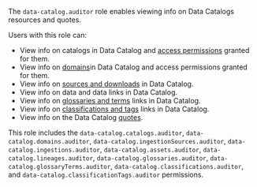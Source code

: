 The `data-catalog.auditor` role enables viewing info on Data Catalogs resources and quotes.

Users with this role can:
* View info on catalogs in Data Catalog and [access permissions](../../iam/concepts/access-control/index.md) granted for them.
* View info on [domains](../../iam/concepts/access-control/index.md)in Data Catalog and access permissions granted for them.
* View info on [sources and downloads](../../iam/concepts/access-control/index.md) in Data Catalog.
* View info on data and data links in Data Catalog.
* View info on [glossaries and terms](../../metadata-hub/concepts/data-catalog.md#glossaries-and-terms) links in Data Catalog.
* View info on [classifications and tags](../../metadata-hub/concepts/data-catalog.md#glossaries-and-terms) links in Data Catalog.
* View info on the Data Catalog [quotes](../../metadata-hub/concepts/limits.md#data-catalog-quota).

This role includes the `data-catalog.catalogs.auditor`, `data-catalog.domains.auditor`, `data-catalog.ingestionSources.auditor`, `data-catalog.ingestions.auditor`, `data-catalog.assets.auditor`, `data-catalog.lineages.auditor`, `data-catalog.glossaries.auditor`, `data-catalog.glossaryTerms.auditor`, `data-catalog.classifications.auditor`, and `data-catalog.classificationTags.auditor` permissions.

